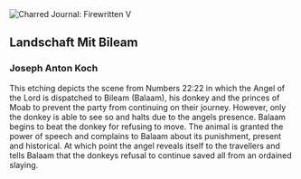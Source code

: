 <div class="artwork-of-the-day">
  <div class="container">
    <div class="img-wrapper">
      <img
        src="https://uploads0.wikiart.org/00139/images/joseph-anton-koch/joseph-anton-koch-landschaft-mit-bileam.jpg!Large.jpg"
        alt="Charred Journal: Firewritten V" />
    </div>
    <div class="artwork-detail">
      <div class="artwork-origin"> 
        <h2 class="artwork-name">Landschaft Mit Bileam</h2>
        <h3 class="artist">
          Joseph Anton Koch
        </h3>
      </div>
      <p class="description">
        <span class="artwork-description-text ng-binding" ng-bind-html="viewModel.ArtworkOfTheDay.Description | unsafe">This etching depicts the scene from Numbers 22:22 in which the Angel of the Lord is dispatched to Bileam (Balaam), his donkey and the princes of Moab to prevent the party from continuing on their journey. However, only the donkey is able to see so and halts due to the angels presence. Balaam begins to beat the donkey for refusing to move. The animal is granted the power of speech and complains to Balaam about its punishment, present and historical. At which point the angel reveals itself to the travellers and tells Balaam that the donkeys refusal to continue saved all from an ordained slaying.</span>
                        <div class="text-shadow-container" ng-show="showShadow" style=""></div>
      </p>
    </div>
  </div>

</div>
